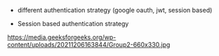 
- different authentication strategy (google oauth, jwt, session based)

- Session based authentication strategy 

https://media.geeksforgeeks.org/wp-content/uploads/20211206163844/Group2-660x330.jpg